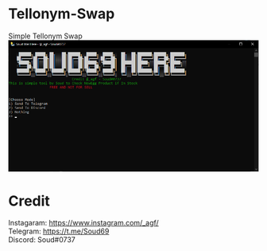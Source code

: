 # Tellonym-Swap
Simple Tellonym Swap
![alt text](https://github.com/Soud69/NewEggSniper/blob/main/image.png?raw=true)
# Credit

Instagaram: https://www.instagram.com/_agf/ <br />
Telegram: https://t.me/Soud69 <br />
Discord: Soud#0737
